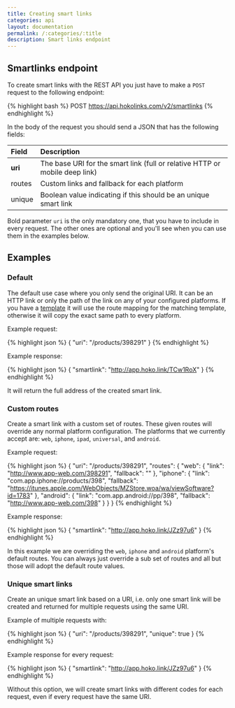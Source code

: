 ```yaml
---
title: Creating smart links
categories: api
layout: documentation
permalink: /:categories/:title
description: Smart links endpoint
---
```


## Smartlinks endpoint

To create smart links with the REST API you just have to make a `POST` request to the following
endpoint:

{% highlight bash %}
POST https://api.hokolinks.com/v2/smartlinks
{% endhighlight %}

In the body of the request you should send a JSON that has the following fields:

| Field     | Description                                                                          |
|:----------|:-------------------------------------------------------------------------------------|
| **uri**   | The base URI for the smart link (full or relative HTTP or mobile deep link)          |
| routes    | Custom links and fallback for each platform                                          |
| unique    | Boolean value indicating if this should be an unique smart link                      |

Bold parameter `uri` is the only mandatory one, that you have to include in every request. The
other ones are optional and you'll see when you can use them in the examples below.

## Examples

### Default

The default use case where you only send the original URI. It can be an HTTP link or only the path
of the link on any of your configured platforms. If you have a
[template](http://support.hokolinks.com/what-is-a-template/) it will use the route mapping for the
matching template, otherwise it will copy the exact same path to every platform.

Example request:

{% highlight json %}
{
  "uri": "/products/398291"
}
{% endhighlight %}

Example response:

{% highlight json %}
{
  "smartlink": "http://app.hoko.link/TCw1RoX"
}
{% endhighlight %}

It will return the full address of the created smart link.

### Custom routes

Create a smart link with a custom set of routes. These given routes will override
any normal platform configuration. The platforms that we currently accept are:
`web`, `iphone`, `ipad`, `universal`, and `android`.

Example request:

{% highlight json %}
{
  "uri": "/products/398291",
  "routes": {
    "web": {
      "link": "http://www.app-web.com/398291",
      "fallback": ""
    },
    "iphone": {
      "link": "com.app.iphone://products/398",
      "fallback": "https://itunes.apple.com/WebObjects/MZStore.woa/wa/viewSoftware?id=1783"
    },
    "android": {
      "link": "com.app.android://pp/398",
      "fallback": "http://www.app-web.com/398"
    }
  }
}
{% endhighlight %}

Example response:

{% highlight json %}
{
  "smartlink": "http://app.hoko.link/JZz97u6"
}
{% endhighlight %}

In this example we are overriding the `web`, `iphone` and `android` platform's default routes. You can always just override a sub set of routes and all but those will adopt the default route values.

### Unique smart links

Create an unique smart link based on a URI, i.e. only one smart link will be created and returned
for multiple requests using the same URI.

Example of multiple requests with:

{% highlight json %}
{
  "uri": "/products/398291",
  "unique": true
}
{% endhighlight %}

Example response for every request:

{% highlight json %}
{
  "smartlink": "http://app.hoko.link/JZz97u6"
}
{% endhighlight %}

Without this option, we will create smart links with different codes for each request, even if every
request have the same URI.
